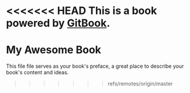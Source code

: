 <<<<<<< HEAD
This is a book powered by [GitBook](https://github.com/GitbookIO/gitbook).
=======
# My Awesome Book

This file file serves as your book's preface, a great place to describe your book's content and ideas.
>>>>>>> refs/remotes/origin/master
